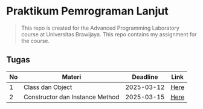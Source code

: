 # Praktikum Pemrograman Lanjut
> This repo is created for the Advanced Programming Laboratory course at Universitas Brawijaya. This repo contains my assignment for the course.

## Tugas
| No  | Materi                          | Deadline   | Link                    |
| --- | ------------------------------- | ---------- | ----------------------- |
| 1   | Class dan Object                | 2025-03-12 | [Here](./pemlanTugas1/) |
| 2   | Constructor dan Instance Method | 2025-03-15 | [Here](./pemlanTugas2/) |

